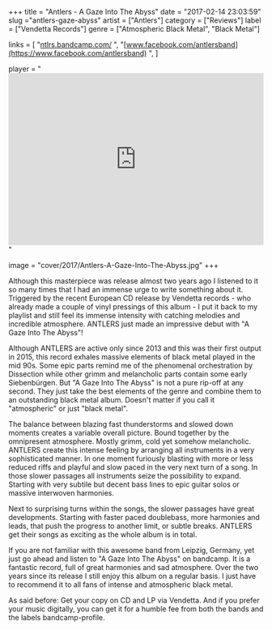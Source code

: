 +++
title = "Antlers - A Gaze Into The Abyss"
date = "2017-02-14 23:03:59"
slug ="antlers-gaze-abyss"
artist = ["Antlers"]
category = ["Reviews"]
label = ["Vendetta Records"]
genre = ["Atmospheric Black Metal", "Black Metal"]

links = [
    "[ntlrs.bandcamp.com/](https://ntlrs.bandcamp.com/)  ",
    "[www.facebook.com/antlersband](https://www.facebook.com/antlersband) ",
]

player = "<iframe style='border: 0; width: 100%; height: 340px;' src='https://bandcamp.com/EmbeddedPlayer/album=886794440/size=large/bgcol=333333/linkcol=ffffff/artwork=none/transparent=true/' seamless><a href='http://ntlrs.bandcamp.com/album/a-gaze-into-the-abyss'>A Gaze Into The Abyss by Antlers</a></iframe>"

image = "cover/2017/Antlers-A-Gaze-Into-The-Abyss.jpg"
+++

Although this masterpiece was release almost two years ago I listened to it so many times that I had an immense urge to write something about it. Triggered by the recent European CD release by Vendetta records - who already made a couple of vinyl pressings of this album - I put it back to my playlist and still feel its immense intensity with catching melodies and incredible atmosphere. ANTLERS just made an impressive debut with "A Gaze Into The Abyss"!

Although ANTLERS are active only since 2013 and this was their first output in 2015, this record exhales massive elements of black metal played in the mid 90s. Some epic parts remind me of the phenomenal orchestration by Dissection while other grimm and melancholic parts contain some early Siebenbürgen. But "A Gaze Into The Abyss" is not a pure rip-off at any second. They just take the best elements of the genre and combine them to an outstanding black metal album. Doesn't matter if you call it "atmospheric" or just "black metal".

The balance between blazing fast thunderstorms and slowed down moments creates a variable overall picture. Bound together by the omnipresent atmosphere. Mostly grimm, cold yet somehow melancholic. ANTLERS create this intense feeling by arranging all instruments in a very sophisticated manner. In one moment furiously blasting with more or less reduced riffs and playful and slow paced in the very next turn of a song. In those slower passages all instruments seize the possibility to expand. Starting with very subtile but decent bass lines to epic guitar solos or massive interwoven harmonies.

Next to surprising turns within the songs, the slower passages have great developments. Starting with faster paced doublebass, more harmonies and leads, that push the progress to another limit, or subtle breaks. ANTLERS get their songs as exciting as the whole album is in total.

If you are not familiar with this awesome band from Leipzig, Germany, yet just go ahead and listen to "A Gaze Into The Abyss" on bandcamp. It is a fantastic record, full of great harmonies and sad atmosphere. Over the two years since its release I still enjoy this album on a regular basis. I just have to recommend it to all fans of intense and atmospheric black metal.

As said before: Get your copy on CD and LP via Vendetta. And if you prefer your music digitally, you can get it for a humble fee from both the bands and the labels bandcamp-profile.
